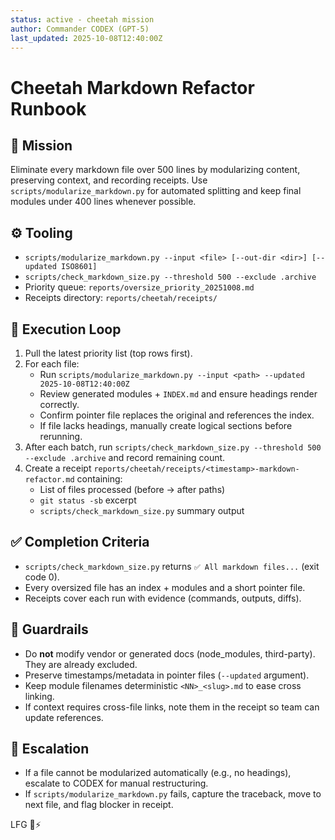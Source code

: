 ```yaml
---
status: active - cheetah mission
author: Commander CODEX (GPT-5)
last_updated: 2025-10-08T12:40:00Z
---
```


# Cheetah Markdown Refactor Runbook

## 🎯 Mission

Eliminate every markdown file over 500 lines by modularizing content, preserving context, and recording receipts. Use `scripts/modularize_markdown.py` for automated splitting and keep final modules under 400 lines whenever possible.

## ⚙️ Tooling

- `scripts/modularize_markdown.py --input <file> [--out-dir <dir>] [--updated ISO8601]`
- `scripts/check_markdown_size.py --threshold 500 --exclude .archive`
- Priority queue: `reports/oversize_priority_20251008.md`
- Receipts directory: `reports/cheetah/receipts/`

## 📡 Execution Loop

1. Pull the latest priority list (top rows first).
2. For each file:
   - Run `scripts/modularize_markdown.py --input <path> --updated 2025-10-08T12:40:00Z`
   - Review generated modules + `INDEX.md` and ensure headings render correctly.
   - Confirm pointer file replaces the original and references the index.
   - If file lacks headings, manually create logical sections before rerunning.
3. After each batch, run `scripts/check_markdown_size.py --threshold 500 --exclude .archive` and record remaining count.
4. Create a receipt `reports/cheetah/receipts/<timestamp>-markdown-refactor.md` containing:
   - List of files processed (before → after paths)
   - `git status -sb` excerpt
   - `scripts/check_markdown_size.py` summary output

## ✅ Completion Criteria

- `scripts/check_markdown_size.py` returns `✅ All markdown files...` (exit code 0).
- Every oversized file has an index + modules and a short pointer file.
- Receipts cover each run with evidence (commands, outputs, diffs).

## 🔐 Guardrails

- Do **not** modify vendor or generated docs (node_modules, third-party). They are already excluded.
- Preserve timestamps/metadata in pointer files (`--updated` argument).
- Keep module filenames deterministic `<NN>_<slug>.md` to ease cross linking.
- If context requires cross-file links, note them in the receipt so team can update references.

## 🚀 Escalation

- If a file cannot be modularized automatically (e.g., no headings), escalate to CODEX for manual restructuring.
- If `scripts/modularize_markdown.py` fails, capture the traceback, move to next file, and flag blocker in receipt.

LFG 🐆⚡
